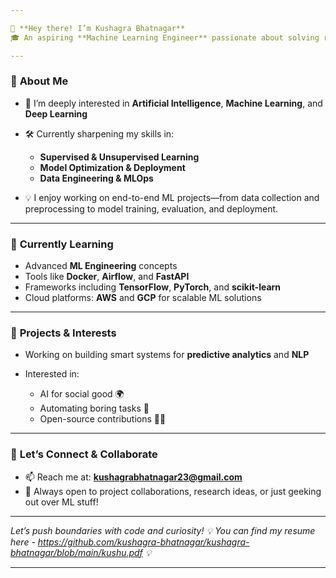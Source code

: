 ```yaml
---

👋 **Hey there! I’m Kushagra Bhatnagar**
🎓 An aspiring **Machine Learning Engineer** passionate about solving real-world problems with AI

---
```


### 🚀 **About Me**

* 🤖 I’m deeply interested in **Artificial Intelligence**, **Machine Learning**, and **Deep Learning**
* 🛠️ Currently sharpening my skills in:

  * **Supervised & Unsupervised Learning**
  * **Model Optimization & Deployment**
  * **Data Engineering & MLOps**
* 💡 I enjoy working on end-to-end ML projects—from data collection and preprocessing to model training, evaluation, and deployment.

---

### 🌱 **Currently Learning**

* Advanced **ML Engineering** concepts
* Tools like **Docker**, **Airflow**, and **FastAPI**
* Frameworks including **TensorFlow**, **PyTorch**, and **scikit-learn**
* Cloud platforms: **AWS** and **GCP** for scalable ML solutions

---

### 🧠 **Projects & Interests**

* Working on building smart systems for **predictive analytics** and **NLP**
* Interested in:

  * AI for social good 🌍
  * Automating boring tasks 🤖
  * Open-source contributions 🧑‍💻

---

### 🤝 **Let’s Connect & Collaborate**

* 📫 Reach me at: **[kushagrabhatnagar23@gmail.com](mailto:kushagrabhatnagar23@gmail.com)**
* 💬 Always open to project collaborations, research ideas, or just geeking out over ML stuff!

---

*Let’s push boundaries with code and curiosity! 💡*
*You can find my resume here -  https://github.com/kushagra-bhatnagar/kushagra-bhatnagar/blob/main/kushu.pdf 💡*

---
